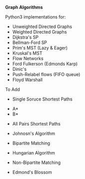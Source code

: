 **Graph Algorithms**

Python3 implementations for:
* Unweighted Directed Graphs
* Weighted Directed Graphs
* Dijkstra's SP
* Bellman-Ford SP
* Prim's MST (Lazy & Eager)
* Kruskal's MST
* Flow Networks
* Ford Fulkerson (Edmonds Karp)
* Dinic's
* Push-Relabel flows (FIFO queue)
* Floyd Warshall

To Add
* Single Soruce Shortest Paths
- A*
- B*

* All Pairs Shortest Paths
- Johnosn's Algorithm

* Bipartite Matching
- Hungarian Algorithm

* Non-Bipartite Matching
- Edmond's Blossom 